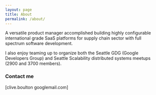 ```yaml
---
layout: page
title: About
permalink: /about/
---
```


A versatile product manager accomplished building highly configurable international grade SaaS platforms for supply chain sector with full spectrum software development.

I also enjoy teaming up to organize both the Seattle GDG (Google Developers Group) and Seattle Scalability distributed systems meetups (2900 and 3700 members).

### Contact me

[clive.boulton googlemail.com]
